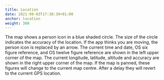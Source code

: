 ```yaml
---
title: Location
date: 2021-09-03T17:38:39+01:00
anchor: location
weight: 300
---
```


The map shows a person icon in a blue shaded circle. The size of the
circle indicates the accuracy of the location. If the app thinks you
are moving, the person icon is replaced by an arrow. The current time
and date, OS six figure reference, and OS twelve figure reference are
shown in the left upper corner of the map. The current longitude,
latitude, altitude and accuracy are shown in the right upper corner of
the map. If the map is panned, these figures will change to the
current map centre. After a delay they will revert to the current GPS
location.
